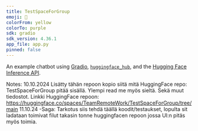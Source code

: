 ```yaml
---
title: TestSpaceForGroup
emoji: 💬
colorFrom: yellow
colorTo: purple
sdk: gradio
sdk_version: 4.36.1
app_file: app.py
pinned: false
---
```


An example chatbot using [Gradio](https://gradio.app), [`huggingface_hub`](https://huggingface.co/docs/huggingface_hub/v0.22.2/en/index), and the [Hugging Face Inference API](https://huggingface.co/docs/api-inference/index).


Notes: 
10.10.2024 Lisätty tähän repoon kopio siitä mitä HuggingFace repo: TestSpaceForGroup pitää sisällä. Ylempi read me myös sieltä. Sekä muut tiedostot. Linkki HuggingFace repoon: https://huggingface.co/spaces/TeamRemoteWork/TestSpaceForGroup/tree/main
11.10.24 -Saga: Tarkotus siis tehdä täällä koodit/testaukset, lopulta sit ladataan toimivat filut takasin tonne huggingfacen repoon jossa UI:n pitäs myös toimia.
